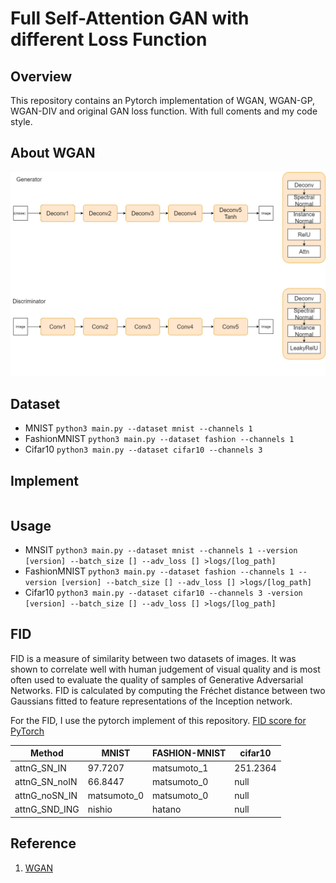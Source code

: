 # Full Self-Attention GAN with different Loss Function
## Overview
This repository contains an Pytorch implementation of WGAN, WGAN-GP, WGAN-DIV and original GAN loss function.
With full coments and my code style.

## About WGAN
![structure](img/network_structure.png)
## Dataset 
- MNIST
`python3 main.py --dataset mnist --channels 1`
- FashionMNIST
`python3 main.py --dataset fashion --channels 1`
- Cifar10
`python3 main.py --dataset cifar10 --channels 3`

## Implement
``` python

```
## Usage
- MNSIT
`python3 main.py --dataset mnist --channels 1 --version [version] --batch_size [] --adv_loss [] >logs/[log_path]`
- FashionMNIST
`python3 main.py --dataset fashion --channels 1 --version [version] --batch_size [] --adv_loss [] >logs/[log_path]`
- Cifar10
`python3 main.py --dataset cifar10 --channels 3 -version [version] --batch_size [] --adv_loss [] >logs/[log_path]`

## FID
FID is a measure of similarity between two datasets of images. It was shown to correlate well with human judgement of visual quality and is most often used to evaluate the quality of samples of Generative Adversarial Networks. FID is calculated by computing the Fréchet distance between two Gaussians fitted to feature representations of the Inception network.

For the FID, I use the pytorch implement of this repository. [FID score for PyTorch](https://github.com/mseitzer/pytorch-fid)

| Method | MNIST | FASHION-MNIST | cifar10 |
| ---- | ---- | ---- | ---- |
| attnG_SN_IN | 97.7207 | matsumoto_1 |  251.2364 |
| attnG_SN_noIN | 66.8447 | matsumoto_0 | null |
| attnG_noSN_IN | matsumoto_0 | matsumoto_0 | null |
| attnG_SND_ING | nishio | hatano | null |

<!-- | fullattn_wgangp_ori | 110.4787 | null | null | -->

## Reference
1. [WGAN](https://arxiv.org/abs/1701.07875)